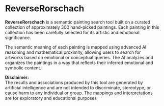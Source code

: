 # ReverseRorschach

**ReverseRorschach** is a semantic painting search tool built on a curated collection of approximately 300 hand-picked paintings. Each painting in this collection has been carefully selected for its artistic and emotional significance.

The semantic meaning of each painting is mapped using advanced AI reasoning and mathematical proximity, allowing users to search for artworks based on emotional or conceptual queries. The AI analyzes and organizes the paintings in a way that reflects their inferred emotional and symbolic content.

**Disclaimer:**  
The results and associations produced by this tool are generated by artificial intelligence and are not intended to discriminate, stereotype, or cause harm to any individual or group. The mappings and interpretations are for exploratory and educational purposes